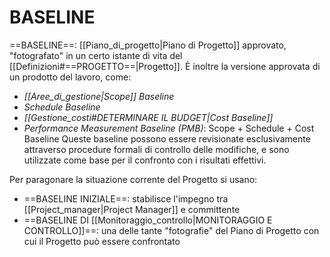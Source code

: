 # BASELINE
==BASELINE==: [[Piano_di_progetto|Piano di Progetto]] approvato, "fotografato" in un certo istante di vita del [[Definizioni#==PROGETTO==|Progetto]]. È inoltre la versione approvata di un prodotto del lavoro, come:
- _[[Aree_di_gestione|Scope]] Baseline_
- _Schedule Baseline_
- _[[Gestione_costi#DETERMINARE IL BUDGET|Cost Baseline]]_
- _Performance Measurement Baseline (PMB)_: Scope + Schedule + Cost Baseline
Queste baseline possono essere revisionate esclusivamente attraverso procedure formali di controllo delle modifiche, e sono utilizzate come base per il confronto con i risultati effettivi.

Per paragonare la situazione corrente del Progetto si usano:
- ==BASELINE INIZIALE==: stabilisce l'impegno tra [[Project_manager|Project Manager]] e committente
- ==BASELINE DI [[Monitoraggio_controllo|MONITORAGGIO E CONTROLLO]]==: una delle tante "fotografie" del Piano di Progetto con cui il Progetto può essere confrontato